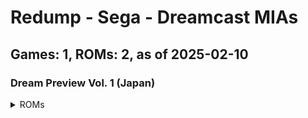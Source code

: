 # Redump - Sega - Dreamcast MIAs
## Games: 1, ROMs: 2, as of 2025-02-10

### Dream Preview Vol. 1 (Japan)
<details>
<summary>ROMs</summary>

- Dream Preview Vol. 1 (Japan) (Track 1).bin, CRC: ddf41288
- Dream Preview Vol. 1 (Japan) (Track 3).bin, CRC: 3a1c01de
</details>

